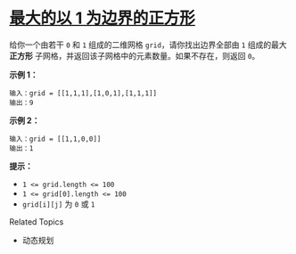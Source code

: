 # [最大的以 1 为边界的正方形](https://leetcode-cn.com/problems/largest-1-bordered-square/)

给你一个由若干 `0` 和 `1` 组成的二维网格 `grid`，请你找出边界全部由 `1` 组成的最大 **正方形** 子网格，并返回该子网格中的元素数量。如果不存在，则返回 `0`。

 

**示例 1：**

```
输入：grid = [[1,1,1],[1,0,1],[1,1,1]]
输出：9
```

**示例 2：**

```
输入：grid = [[1,1,0,0]]
输出：1
```

 

**提示：**

- `1 <= grid.length <= 100`
- `1 <= grid[0].length <= 100`
- `grid[i][j]` 为 `0` 或 `1`

Related Topics

- 动态规划